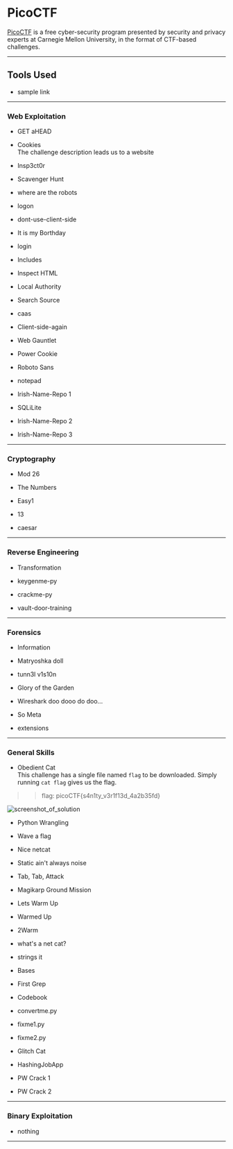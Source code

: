 # PicoCTF

[PicoCTF](https://picoctf.org/) is a free cyber-security program presented  by security and privacy experts at Carnegie Mellon University, in the format of CTF-based challenges.

---

## Tools Used

* sample link

---


### Web Exploitation


* GET aHEAD  

* Cookies  
The challenge description leads us to a website 

* Insp3ct0r

* Scavenger Hunt

* where are the robots

* logon

* dont-use-client-side

* It is my Borthday

* login

* Includes

* Inspect HTML

* Local Authority

* Search Source

* caas

* Client-side-again

* Web Gauntlet

* Power Cookie

* Roboto Sans

* notepad

* Irish-Name-Repo 1

* SQLiLite

* Irish-Name-Repo 2

* Irish-Name-Repo 3

---


### Cryptography


* Mod 26

* The Numbers

* Easy1

* 13

* caesar

---


### Reverse Engineering


* Transformation

* keygenme-py

* crackme-py

* vault-door-training

---


### Forensics


* Information

* Matryoshka doll

* tunn3l v1s10n

* Glory of the Garden

* Wireshark doo dooo do doo...

* So Meta

* extensions

---

### General Skills


* Obedient Cat  
This challenge has a single file named `flag` to be downloaded. Simply running `cat flag` gives us the flag.

>> flag: picoCTF{s4n1ty_v3r1f13d_4a2b35fd}

![screenshot_of_solution](https://lh4.googleusercontent.com/O8VLq-2gH3pLd-ZIrFN45d6dV3hb0TYw9anAZNGc6lA4Gn9UU5LKlNSLs1JbwcjtboQ=w2400)

* Python Wrangling

* Wave a flag

* Nice netcat

* Static ain't always noise

* Tab, Tab, Attack

* Magikarp Ground Mission

* Lets Warm Up

* Warmed Up

* 2Warm

* what's a net cat?

* strings it

* Bases

* First Grep

* Codebook

* convertme.py

* fixme1.py

* fixme2.py

* Glitch Cat

* HashingJobApp

* PW Crack 1

* PW Crack 2

---

### Binary Exploitation


* nothing

---